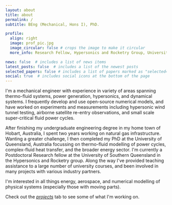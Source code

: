 ```yaml
---
layout: about
title: about
permalink: /
subtitle: BEng (Mechanical, Hons I), PhD. 

profile:
  align: right
  image: prof_pic.jpg
  image_circular: false # crops the image to make it circular
  more_info: Research Fellow, Hypersonics and Rocketry Group, University of Southern Queensland

news: false  # includes a list of news items
latest_posts: false  # includes a list of the newest posts
selected_papers: false # includes a list of papers marked as "selected={true}"
social: true  # includes social icons at the bottom of the page
---
```


I'm a mechanical engineer with experience in variety of areas spanning thermo-fluid systems, power generation, hypersonics, and dynamical systems. 
I frequently develop and use open-source numerical models, and have worked on experiments and measurements including hypersonic wind tunnel testing, airborne satellite re-entry observations, and small scale super-critical fluid power cycles.

After finishing my undergraduate engineering degree in my home town of Hobart, Australia, I spent two years working on natural gas infrastructure. 
Wanting a greater challenge, I then completed my PhD at the University of Queensland, Australia focussing on thermo-fluid modelling of power cycles, complex-fluid heat transfer, and the broader energy sector.
I'm currently a Postdoctoral Research fellow at the University of Southern Queensland in the Hypersonics and Rocketry group. 
Along the way I've provided teaching assistance to a large number of university courses, and been involved in many projects with various industry partners.

I'm interested in all things energy, aerospace, and numerical modelling of physical systems (especially those with moving parts).

Check out the [_projects_](https://andrewjlock.github.io/projects/) tab to see some of what I'm working on.
